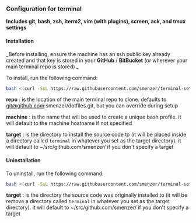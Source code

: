 ### Configuration for terminal

**Includes git, bash, zsh, iterm2, vim (with plugins), screen, ack, and tmux settings**

#### Installation

_Before installing, ensure the machine has an ssh public key already created and that key is stored in your **GitHub** / **BitBucket** (or wherever your main terminal repo is stored) _

To install, run the following command:
```bash
bash <(curl -SsL https://raw.githubusercontent.com/smenzer/terminal-setup/master/setup.sh)
```
**repo**
: is the location of the main terminal repo to clone. defaults to git@github.com:smenzer/dotfiles.git, but you can override during setup

**machine**
: is the name that will be used to create a unique bash profile.  it will default to the machine hostname if not specified

**target**
: is the directory to install the source code to (it will be placed inside a directory called `terminal` in whatever you set as the target directory).  it will default to ~/src/github.com/smenzer/ if you don't specify a target


#### Uninstallation
To uninstall, run the following command:
```bash
bash <(curl -SsL https://raw.githubusercontent.com/smenzer/terminal-setup/master/uninstall.sh)
```

**target**
: is the directory the source code was originally installed to (it will be remove a directory called `terminal` in whatever you set as the target directory).  it will default to ~/src/github.com/smenzer/ if you don't specify a target
